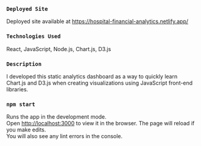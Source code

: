 ### `Deployed Site`
Deployed site available at https://hospital-financial-analytics.netlify.app/

### `Technologies Used`
React, JavaScript, Node.js, Chart.js, D3.js

### `Description`
I developed this static analytics dashboard as a way to quickly learn Chart.js and D3.js when creating visualizations using JavaScript front-end libraries.

### `npm start`
Runs the app in the development mode.<br />
Open [http://localhost:3000](http://localhost:3000) to view it in the browser.
The page will reload if you make edits.<br />
You will also see any lint errors in the console.
